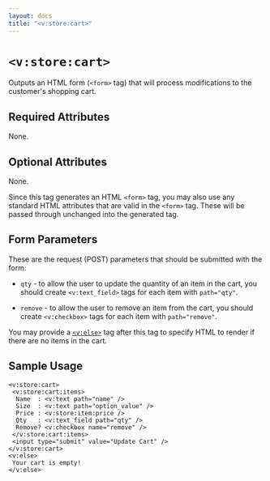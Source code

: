 ```yaml
---
layout: docs
title: "<v:store:cart>"
---
```


# `<v:store:cart>`

Outputs an HTML form (`<form>` tag) that will process modifications to
the customer's shopping cart.

## Required Attributes

None.

## Optional Attributes

None.

Since this tag generates an HTML `<form>` tag, you may also use any
standard HTML attributes that are valid in the `<form>` tag. These will
be passed through unchanged into the generated tag.

## Form Parameters

These are the request (POST) parameters that should be submitted with
the form:

-   `qty` - to allow the user to update the quantity of an item in the
    cart, you should create `<v:text_field>` tags for each item with
    `path="qty"`.

-   `remove` - to allow the user to remove an item from the cart, you
    should create `<v:checkbox>` tags for each item with
    `path="remove"`.

You may provide a [`<v:else>`](/v_else/) tag after this tag to specify
HTML to render if there are no items in the cart.

## Sample Usage

    <v:store:cart>
     <v:store:cart:items>
      Name  : <v:text path="name" />
      Size  : <v:text path="option_value" />
      Price : <v:store:item:price />
      Qty   : <v:text_field path="qty" />
      Remove? <v:checkbox name="remove" />
     </v:store:cart:items>
     <input type="submit" value="Update Cart" />
    </v:store:cart>
    <v:else>
     Your cart is empty!
    </v:else>

